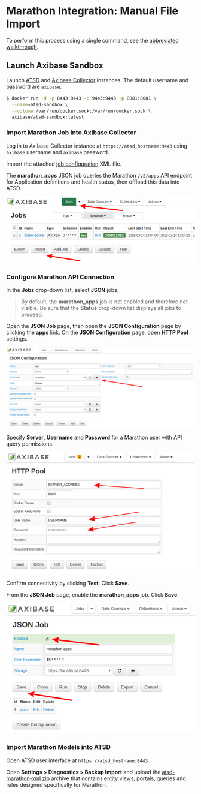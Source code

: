 # Marathon Integration: Manual File Import

To perform this process using a single command, see the [abbreviated walkthrough](../capacity-and-usage/README.md).

## Launch Axibase Sandbox

Launch [ATSD](https://axibase.com/docs/atsd/) and [Axibase Collector](https://axibase.com/docs/axibase-collector/) instances. The default username and password are `axibase`.

```sh
$ docker run -d -p 8443:8443 -p 9443:9443 -p 8081:8081 \
  --name=atsd-sandbox \
  --volume /var/run/docker.sock:/var/run/docker.sock \
  axibase/atsd-sandbox:latest
```

### Import Marathon Job into Axibase Collector

Log in to Axibase Collector instance at `https://atsd_hostname:9443` using `axibase` username and `axibase` password.

Import the attached [job configuration](./resources/marathon-jobs.xml) XML file.

The **marathon_apps** JSON job queries the Marathon `/v2/apps` API endpoint for Application definitions and health status, then offload this data into ATSD.

![](./images/import_job.png)

### Configure Marathon API Connection

In the **Jobs** drop-down list, select **JSON** jobs.

> By default, the **marathon_apps** job is not enabled and therefore not visible. Be sure that the **Status** drop-down list displays all jobs to proceed.

Open the **JSON Job** page, then open the **JSON Configuration** page by clicking the **apps** link. On the **JSON Configuration** page, open **HTTP Pool** settings.

![](./images/http_pool.png)

Specify **Server**, **Username** and **Password** for a Marathon user with API query permissions.

![](./images/http_pool_config_.png)

Confirm connectivity by clicking **Test**. Click **Save**.

From the **JSON Job** page, enable the **marathon_apps** job. Click **Save**.

![](./images/enable_job.png)

### Import Marathon Models into ATSD

Open ATSD user interface at `https://atsd_hostname:8443`.

Open **Settings > Diagnostics > Backup Import** and upload the [atsd-marathon-xml.zip](./resources/atsd-marathon-xml.zip) archive that contains entity views, portals, queries and rules designed specifically for Marathon.
